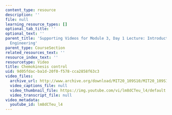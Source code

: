 ```yaml
---
content_type: resource
description: ''
file: null
learning_resource_types: []
optional_tab_title: ''
optional_text: ''
parent_title: 'Supporting Videos for Module 3, Day 1 Lecture: Introduction to Cell-Biomaterial
  Engineering'
parent_type: CourseSection
related_resources_text: ''
resource_index_text: ''
resourcetype: Video
title: Chemokinesis control
uid: 9d05fdac-ba1d-20f0-f578-cca2858f63c3
video_files:
  archive_url: http://www.archive.org/download/MIT20_109S10/MIT20_109S10_m3d1_vid1.mp4
  video_captions_file: null
  video_thumbnail_file: https://img.youtube.com/vi/lm8dCTeu_l4/default.jpg
  video_transcript_file: null
video_metadata:
  youtube_id: lm8dCTeu_l4
---
```

